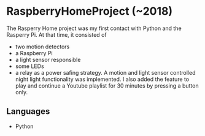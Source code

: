 # RaspberryHomeProject (~2018)

The Rasperry Home project was my first contact with Python and the Rasperry Pi.
At that time, it consisted of 
- two motion detectors 
- a Raspberry Pi
- a light sensor responsible
- some LEDs
- a relay as a power safing strategy.
A motion and light sensor controlled night light functionality was implemented.
I also added the feature to play and continue a Youtube playlist for 30 minutes by pressing a button only.

## Languages
- Python
